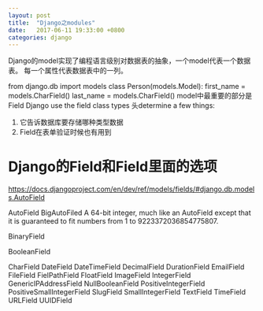 ```yaml
---
layout: post
title:  "Django之modules"
date:   2017-06-11 19:33:00 +0800
categories: django
---
```


Django的model实现了编程语言级别对数据表的抽象，一个model代表一个数据表。
每一个属性代表数据表中的一列。

from django.db import models
   class  Person(models.Model):
         first_name = models.CharField()
         last_name = models.CharField()
model中最重要的部分是Field
Django use the field class types 头determine a few things:
1. 它告诉数据库要存储哪种类型数据
2. Field在表单验证时候也有用到

# Django的Field和Field里面的选项

https://docs.djangoproject.com/en/dev/ref/models/fields/#django.db.models.AutoField

AutoField
BigAutoFiled
A 64-bit integer, much like an AutoField except that it is guaranteed to fit numbers from 1 to 9223372036854775807.

BinaryField

BooleanField

CharField
DateField
DateTimeField
DecimalField
DurationField
EmailField
FileField
FielPathField
FloatField
ImageField
IntegerField
GenericIPAddressField
NullBooleanField
PositiveIntegerField
PositiveSmallIntegerField
SlugField
SmallIntegerField
TextField
TimeField
URLField
UUIDField


